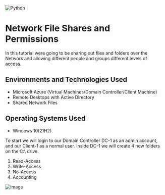 <img src="https://i.imgur.com/MSijigc.png" alt="Python"/>


<h1>Network File Shares and Permissions</h1>
In this tutorial were going to be sharing out files and folders over the Network and allowing different people and groups different levels of access.

<h2>Environments and Technologies Used</h2>

- Microsoft Azure (Virtual Machines/Domain Controller/Client Machine)
- Remote Desktops with Active Directory
- Shared Network Files

<h2>Operating Systems Used </h2>

- Windows 10(21H2)

<p>
To start we will login to our Domain Controller DC-1 as an admin account, and our Client-1 as a normal user. Inside DC-1 we will create 4 new folders on the C:\ drive. 
  
  1. Read-Access
  2. Write-Access
  3. No-Access
  4. Accounting
</p>

![image](https://user-images.githubusercontent.com/111653930/236332672-05b594de-e8d5-469e-81d9-f6d3ce785c3e.png)
